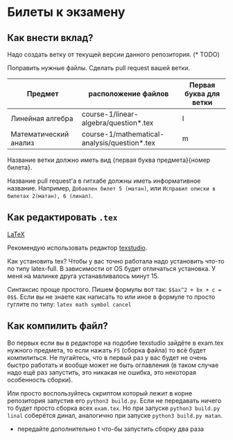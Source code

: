 # Билеты к экзамену

## Как внести вклад?

Надо создать ветку от текущей версии данного репозитория. (* TODO)

Поправить нужные файлы. Сделать pull request вашей ветки. 

|  Предмет  | расположение файлов |  Первая буква для ветки |
| ------------ | ------------ | ------------ |
|  Линейная алгебра |  course-1/linear-algebra/question*.tex  | l |
|  Математический анализ   | course-1/mathematical-analysis/question*.tex  | m |

Название ветки должно иметь вид {первая буква предмета}{номер билета}.

Название pull request'а в гитхабе должны иметь информативное название. Например, `Добавлен билет 5 (матан)`, или `Исправил описки в билетах 2(матан), 6 (линал)`.

## Как редактировать `.tex`

[LaTeX](https://ru.wikipedia.org/wiki/LaTeX "LaTeX")

Рекомендую использовать редактор [texstudio](https://ru.wikipedia.org/wiki/LaTeX "https://www.texstudio.org/").

Как установить tex? Чтобы у вас точно работала надо установить что-то по типу latex-full. В зависимости от OS будет отличаться установка. У меня на малинке друга устанавливалось минут 15.

Синтаксис проще простого. Пишем формулы вот так: `$$ax^2 + bx + c = 0$$`. Если вы не знаете как написать то или иное в формуле то просто гуглите по типу: `latex math symbol cancel`

## Как компилить файл? 

Во первых если вы в редакторе на подобие texstudio зайдёте в exam.tex нужного предмета, то если нажать `F5` (сборка файла) то всё будет компилиться. Не пугайтесь, что в первый раз у вас будет не очень быстро работать и вообще может не быть оглавления (в таком случае надо ещё раз запустить, это никакая не ошибка, это некоторая особенность сборки).

Или просто воспользуйтесь скриптом который лежит в корне репозитория запустив его `python3 build.py`. Если не передавать ничего то будет просто сборка всех `exam.tex`. Но при запуске  `python3 build.py linal` соберётся динал, аналогично при запуске `python3 build.py matan`.

* передайте дополнительно t что-бы запустить сборку два раза